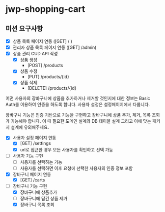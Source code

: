# jwp-shopping-cart

## 미션 요구사항

- [x] 상품 목록 페이지 연동 ([GET] / )
- [x] 관리자 상품 목록 페이지 연동 ([GET] /admin)
- [x] 상품 관리 CUD API 작성
    - [x] 상품 생성
        - [POST] /products
    - [x] 상품 수정
        - [PUT] /products/{id}
    - [x] 상품 삭제
        - [DELETE] /products/{id}


어떤 사용자의 장바구니에 상품을 추가하거나 제거할 것인지에 대한 정보는 
Basic Auth를 이용하여 인증을 하도록 합니다. 사용자 설정은 설정페이지에서 다룹니다.

장바구니 기능은 인증 기반으로 기능을 구현하고 
장바구니에 상품 추가, 제거, 목록 조회가 가능해야 합니다. 
이 때 필요한 도메인 설계와 DB 테이블 설계 그리고 이에 맞는 패키지 설계에 유의해주세요.

- [x] 사용자 설정 페이지 연동
    - [x] [GET] /settings 
    - [x] url로 접근한 경우 모든 사용자를 확인하고 선택 가능
- [ ] 사용자 기능 구현
    - [ ] 사용자를 선택하는 기능
    - [ ] 사용자를 선택하면 이후 요청에 선택한 사용자의 인증 정보 포함
- [x] 장바구니 페이지 연동
    - [x] [GET] /carts
- [ ] 장바구니 기능 구현
    - [x] 장바구니에 상품추가
    - [ ] 장바구니에 담긴 상품 제거
    - [x] 장바구니 목록 조회
